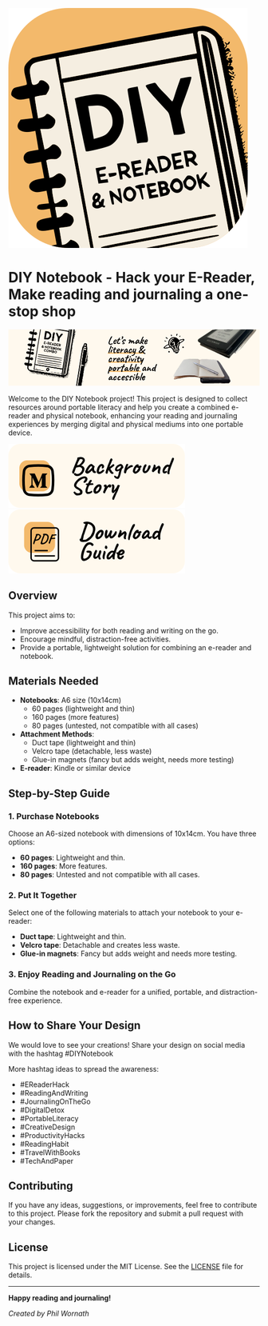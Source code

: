 
![DIY Notebook Logo](logo.svg)

# DIY Notebook - Hack your E-Reader, Make reading and journaling a one-stop shop
![Banner](assets/Banner.png)

Welcome to the DIY Notebook project! This project is designed to collect resources around portable literacy and help you create a combined e-reader and physical notebook, enhancing your reading and journaling experiences by merging digital and physical mediums into one portable device.

[![image](assets/ButtonMedium.svg)](https://medium.com/@philwornath/diy-hack-the-minimum-viable-note-book-14af3ddf46d7)
[![image](assets/ButtonDownload.svg)](2024_DIYNotebook.pdf)



## Overview

This project aims to:

- Improve accessibility for both reading and writing on the go.
- Encourage mindful, distraction-free activities.
- Provide a portable, lightweight solution for combining an e-reader and notebook.

## Materials Needed

- **Notebooks**: A6 size (10x14cm)
  - 60 pages (lightweight and thin)
  - 160 pages (more features)
  - 80 pages (untested, not compatible with all cases)
- **Attachment Methods**:
  - Duct tape (lightweight and thin)
  - Velcro tape (detachable, less waste)
  - Glue-in magnets (fancy but adds weight, needs more testing)
- **E-reader**: Kindle or similar device

## Step-by-Step Guide

### 1. Purchase Notebooks

Choose an A6-sized notebook with dimensions of 10x14cm. You have three options:
- **60 pages**: Lightweight and thin.
- **160 pages**: More features.
- **80 pages**: Untested and not compatible with all cases.

### 2. Put It Together

Select one of the following materials to attach your notebook to your e-reader:
- **Duct tape**: Lightweight and thin.
- **Velcro tape**: Detachable and creates less waste.
- **Glue-in magnets**: Fancy but adds weight and needs more testing.

### 3. Enjoy Reading and Journaling on the Go

Combine the notebook and e-reader for a unified, portable, and distraction-free experience.

## How to Share Your Design

We would love to see your creations! Share your design on social media with the hashtag #DIYNotebook

More hashtag ideas to spread the awareness:
- #EReaderHack
- #ReadingAndWriting
- #JournalingOnTheGo
- #DigitalDetox
- #PortableLiteracy
- #CreativeDesign
- #ProductivityHacks
- #ReadingHabit
- #TravelWithBooks
- #TechAndPaper

## Contributing

If you have any ideas, suggestions, or improvements, feel free to contribute to this project. Please fork the repository and submit a pull request with your changes.

## License

This project is licensed under the MIT License. See the [LICENSE](LICENSE) file for details.

---

**Happy reading and journaling!**

*Created by Phil Wornath*

